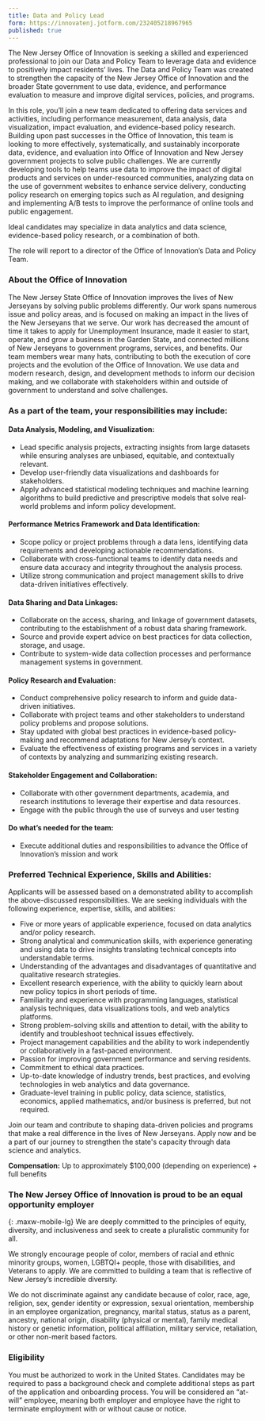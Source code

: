 ```yaml
---
title: Data and Policy Lead
form: https://innovatenj.jotform.com/232405218967965
published: true
---
```


The New Jersey Office of Innovation is seeking a skilled and experienced professional to join our Data and Policy Team to leverage data and evidence to positively impact residents’ lives. The Data and Policy Team was created to strengthen the capacity of the New Jersey Office of Innovation and the broader State government to use data, evidence, and performance evaluation to measure and improve digital services, policies, and programs. 

In this role, you’ll join a new team dedicated to offering data services and activities, including performance measurement, data analysis, data visualization, impact evaluation, and evidence-based policy research. Building upon past successes in the Office of Innovation, this team is looking to more effectively, systematically, and sustainably incorporate data, evidence, and evaluation into Office of Innovation and New Jersey government projects to solve public challenges. We are currently developing tools to help teams use data to improve the impact of digital products and services on under-resourced communities, analyzing data on the use of government websites to enhance service delivery, conducting policy research on emerging topics such as AI regulation, and designing and implementing A/B tests to improve the performance of online tools and public engagement.

Ideal candidates may specialize in data analytics and data science, evidence-based policy research, or a combination of both.

The role will report to a director of the Office of Innovation’s Data and Policy Team.

### About the Office of Innovation

The New Jersey State Office of Innovation improves the lives of New Jerseyans by solving public problems differently. Our work spans numerous issue and policy areas, and is focused on making an impact in the lives of the New Jerseyans that we serve. Our work has decreased the amount of time it takes to apply for Unemployment Insurance, made it easier to start, operate, and grow a business in the Garden State, and connected millions of New Jerseyans to government programs, services, and benefits. Our team members wear many hats, contributing to both the execution of core projects and the evolution of the Office of Innovation. We use data and modern research, design, and development methods to inform our decision making, and we collaborate with stakeholders within and outside of government to understand and solve challenges.

### As a part of the team, your responsibilities may include:

#### Data Analysis, Modeling, and Visualization:

- Lead specific analysis projects, extracting insights from large datasets while ensuring analyses are unbiased, equitable, and contextually relevant.
- Develop user-friendly data visualizations and dashboards for stakeholders.
- Apply advanced statistical modeling techniques and machine learning algorithms to build predictive and prescriptive models that solve real-world problems and inform policy development.

#### Performance Metrics Framework and Data Identification:

- Scope policy or project problems through a data lens, identifying data requirements and developing actionable recommendations.
- Collaborate with cross-functional teams to identify data needs and ensure data accuracy and integrity throughout the analysis process.
- Utilize strong communication and project management skills to drive data-driven initiatives effectively.

#### Data Sharing and Data Linkages:

- Collaborate on the access, sharing, and linkage of government datasets, contributing to the establishment of a robust data sharing framework.
- Source and provide expert advice on best practices for data collection, storage, and usage.
- Contribute to system-wide data collection processes and performance management systems in government.

#### Policy Research and Evaluation:

- Conduct comprehensive policy research to inform and guide data-driven initiatives.
- Collaborate with project teams and other stakeholders to understand policy problems and propose solutions.
- Stay updated with global best practices in evidence-based policy-making and recommend adaptations for New Jersey’s context.
- Evaluate the effectiveness of existing programs and services in a variety of contexts by analyzing and summarizing existing research.

#### Stakeholder Engagement and Collaboration:

- Collaborate with other government departments, academia, and research institutions to leverage their expertise and data resources.
- Engage with the public through the use of surveys and user testing

#### Do what’s needed for the team:

- Execute additional duties and responsibilities to advance the Office of Innovation’s mission and work

### Preferred Technical Experience, Skills and Abilities:

Applicants will be assessed based on a demonstrated ability to accomplish the above-discussed responsibilities. We are seeking individuals with the following experience, expertise, skills, and abilities:

- Five or more years of applicable experience, focused on data analytics and/or policy research.
- Strong analytical and communication skills, with experience generating and using data to drive insights translating technical concepts into understandable terms.
- Understanding of the advantages and disadvantages of quantitative and qualitative research strategies.
- Excellent research experience, with the ability to quickly learn about new policy topics in short periods of time.
- Familiarity and experience with programming languages, statistical analysis techniques, data visualizations tools, and web analytics platforms.
- Strong problem-solving skills and attention to detail, with the ability to identify and troubleshoot technical issues effectively.
- Project management capabilities and the ability to work independently or collaboratively in a fast-paced environment.
- Passion for improving government performance and serving residents.
- Commitment to ethical data practices.
- Up-to-date knowledge of industry trends, best practices, and evolving technologies in web analytics and data governance.
- Graduate-level training in public policy, data science, statistics, economics, applied mathematics, and/or business is preferred, but not required.

Join our team and contribute to shaping data-driven policies and programs that make a real difference in the lives of New Jerseyans. Apply now and be a part of our journey to strengthen the state's capacity through data science and analytics.

**Compensation:** Up to approximately $100,000 (depending on experience) + full benefits

### The New Jersey Office of Innovation is proud to be an equal opportunity employer
{: .maxw-mobile-lg}
We are deeply committed to the principles of equity, diversity, and inclusiveness and seek to create a pluralistic community for all.

We strongly encourage people of color, members of racial and ethnic minority groups, women, LGBTQI+ people, those with disabilities, and Veterans to apply. We are committed to building a team that is reflective of New Jersey’s incredible diversity.  

We do not discriminate against any candidate because of color, race, age, religion, sex, gender identity or expression, sexual orientation, membership in an employee organization, pregnancy, marital status, status as a parent, ancestry, national origin, disability (physical or mental), family medical history or genetic information, political affiliation, military service, retaliation, or other non-merit based factors.

### Eligibility

You must be authorized to work in the United States. Candidates may be required to pass a background check and complete additional steps as part of the application and onboarding process. You will be considered an “at-will” employee, meaning both employer and employee have the right to terminate employment with or without cause or notice.   
